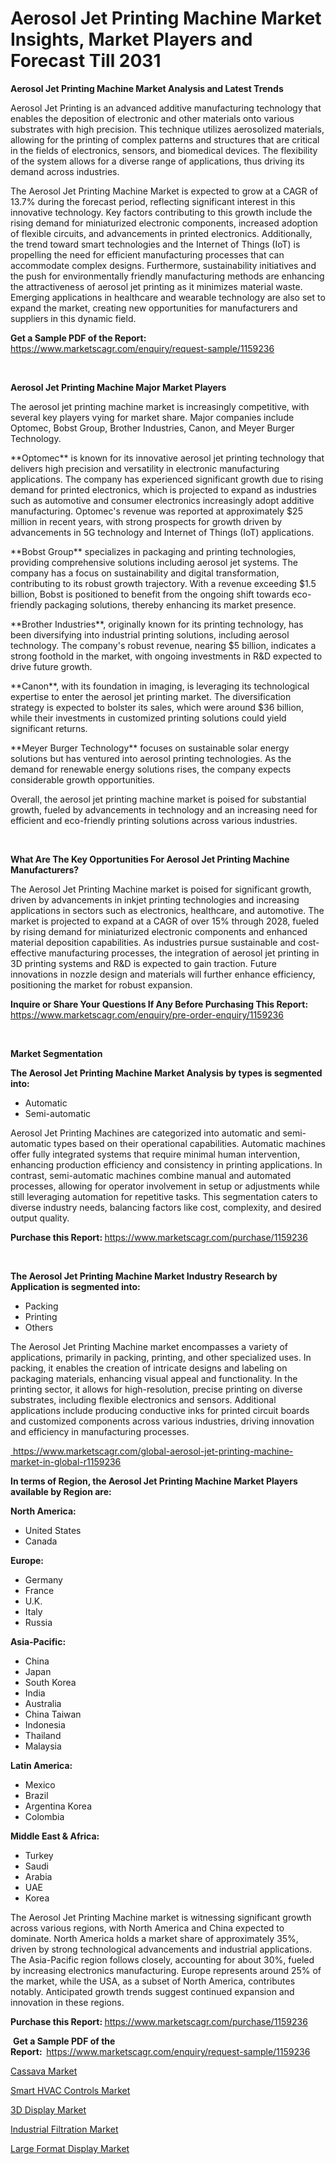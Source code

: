 <p><h1>Aerosol Jet Printing Machine Market Insights, Market Players and Forecast Till 2031</h1></p><p><strong>Aerosol Jet Printing Machine Market Analysis and Latest Trends</strong></p>
<p><p>Aerosol Jet Printing is an advanced additive manufacturing technology that enables the deposition of electronic and other materials onto various substrates with high precision. This technique utilizes aerosolized materials, allowing for the printing of complex patterns and structures that are critical in the fields of electronics, sensors, and biomedical devices. The flexibility of the system allows for a diverse range of applications, thus driving its demand across industries.</p><p>The Aerosol Jet Printing Machine Market is expected to grow at a CAGR of 13.7% during the forecast period, reflecting significant interest in this innovative technology. Key factors contributing to this growth include the rising demand for miniaturized electronic components, increased adoption of flexible circuits, and advancements in printed electronics. Additionally, the trend toward smart technologies and the Internet of Things (IoT) is propelling the need for efficient manufacturing processes that can accommodate complex designs. Furthermore, sustainability initiatives and the push for environmentally friendly manufacturing methods are enhancing the attractiveness of aerosol jet printing as it minimizes material waste. Emerging applications in healthcare and wearable technology are also set to expand the market, creating new opportunities for manufacturers and suppliers in this dynamic field.</p></p>
<p><strong>Get a Sample PDF of the Report:&nbsp;</strong> <a href="https://www.marketscagr.com/enquiry/request-sample/1159236?utm_campaign=1740&utm_medium=2&utm_source=Github&utm_content=ia&utm_term=18102024&utm_id=aerosol-jet-printing-machine">https://www.marketscagr.com/enquiry/request-sample/1159236</a></p>
<p>&nbsp;</p>
<p><strong>Aerosol Jet Printing Machine Major Market Players</strong></p>
<p><p>The aerosol jet printing machine market is increasingly competitive, with several key players vying for market share. Major companies include Optomec, Bobst Group, Brother Industries, Canon, and Meyer Burger Technology.</p><p>**Optomec** is known for its innovative aerosol jet printing technology that delivers high precision and versatility in electronic manufacturing applications. The company has experienced significant growth due to rising demand for printed electronics, which is projected to expand as industries such as automotive and consumer electronics increasingly adopt additive manufacturing. Optomec's revenue was reported at approximately $25 million in recent years, with strong prospects for growth driven by advancements in 5G technology and Internet of Things (IoT) applications.</p><p>**Bobst Group** specializes in packaging and printing technologies, providing comprehensive solutions including aerosol jet systems. The company has a focus on sustainability and digital transformation, contributing to its robust growth trajectory. With a revenue exceeding $1.5 billion, Bobst is positioned to benefit from the ongoing shift towards eco-friendly packaging solutions, thereby enhancing its market presence.</p><p>**Brother Industries**, originally known for its printing technology, has been diversifying into industrial printing solutions, including aerosol technology. The company's robust revenue, nearing $5 billion, indicates a strong foothold in the market, with ongoing investments in R&D expected to drive future growth.</p><p>**Canon**, with its foundation in imaging, is leveraging its technological expertise to enter the aerosol jet printing market. The diversification strategy is expected to bolster its sales, which were around $36 billion, while their investments in customized printing solutions could yield significant returns.</p><p>**Meyer Burger Technology** focuses on sustainable solar energy solutions but has ventured into aerosol printing technologies. As the demand for renewable energy solutions rises, the company expects considerable growth opportunities.</p><p>Overall, the aerosol jet printing machine market is poised for substantial growth, fueled by advancements in technology and an increasing need for efficient and eco-friendly printing solutions across various industries.</p></p>
<p>&nbsp;</p>
<p><strong>What Are The Key Opportunities For Aerosol Jet Printing Machine Manufacturers?</strong></p>
<p><p>The Aerosol Jet Printing Machine market is poised for significant growth, driven by advancements in inkjet printing technologies and increasing applications in sectors such as electronics, healthcare, and automotive. The market is projected to expand at a CAGR of over 15% through 2028, fueled by rising demand for miniaturized electronic components and enhanced material deposition capabilities. As industries pursue sustainable and cost-effective manufacturing processes, the integration of aerosol jet printing in 3D printing systems and R&D is expected to gain traction. Future innovations in nozzle design and materials will further enhance efficiency, positioning the market for robust expansion.</p></p>
<p><strong>Inquire or Share Your Questions If Any Before Purchasing This Report:</strong> <a href="https://www.marketscagr.com/enquiry/pre-order-enquiry/1159236?utm_campaign=1740&utm_medium=2&utm_source=Github&utm_content=ia&utm_term=18102024&utm_id=aerosol-jet-printing-machine">https://www.marketscagr.com/enquiry/pre-order-enquiry/1159236</a></p>
<p>&nbsp;</p>
<p><strong>Market Segmentation</strong></p>
<p><strong>The Aerosol Jet Printing Machine Market Analysis by types is segmented into:</strong></p>
<p><ul><li>Automatic</li><li>Semi-automatic</li></ul></p>
<p><p>Aerosol Jet Printing Machines are categorized into automatic and semi-automatic types based on their operational capabilities. Automatic machines offer fully integrated systems that require minimal human intervention, enhancing production efficiency and consistency in printing applications. In contrast, semi-automatic machines combine manual and automated processes, allowing for operator involvement in setup or adjustments while still leveraging automation for repetitive tasks. This segmentation caters to diverse industry needs, balancing factors like cost, complexity, and desired output quality.</p></p>
<p><strong>Purchase this Report:&nbsp;</strong><a href="https://www.marketscagr.com/purchase/1159236?utm_campaign=1740&utm_medium=2&utm_source=Github&utm_content=ia&utm_term=18102024&utm_id=aerosol-jet-printing-machine">https://www.marketscagr.com/purchase/1159236</a></p>
<p>&nbsp;</p>
<p><strong>The Aerosol Jet Printing Machine Market Industry Research by Application is segmented into:</strong></p>
<p><ul><li>Packing</li><li>Printing</li><li>Others</li></ul></p>
<p><p>The Aerosol Jet Printing Machine market encompasses a variety of applications, primarily in packing, printing, and other specialized uses. In packing, it enables the creation of intricate designs and labeling on packaging materials, enhancing visual appeal and functionality. In the printing sector, it allows for high-resolution, precise printing on diverse substrates, including flexible electronics and sensors. Additional applications include producing conductive inks for printed circuit boards and customized components across various industries, driving innovation and efficiency in manufacturing processes.</p></p>
<p><a href="https://www.marketscagr.com/global-aerosol-jet-printing-machine-market-in-global-r1159236?utm_campaign=1740&utm_medium=2&utm_source=Github&utm_content=ia&utm_term=18102024&utm_id=aerosol-jet-printing-machine">&nbsp;https://www.marketscagr.com/global-aerosol-jet-printing-machine-market-in-global-r1159236</a></p>
<p><strong>In terms of Region, the Aerosol Jet Printing Machine Market Players available by Region are:</strong></p>
<p>
    <p> <strong> North America: </strong>
        <ul>
            <li>United States</li>
            <li>Canada</li>
        </ul>
        </p> 
    <p> <strong> Europe: </strong>
        <ul>
            <li>Germany</li>
            <li>France</li>
            <li>U.K.</li>
            <li>Italy</li>
            <li>Russia</li>
        </ul>
        </p> 
    <p> <strong> Asia-Pacific: </strong>
        <ul>
            <li>China</li>
            <li>Japan</li>
            <li>South Korea</li>
            <li>India</li>
            <li>Australia</li>
            <li>China Taiwan</li>
            <li>Indonesia</li>
            <li>Thailand</li>
            <li>Malaysia</li>
        </ul>
        </p> 
    <p> <strong> Latin America: </strong>
        <ul>
            <li>Mexico</li>
            <li>Brazil</li>
            <li>Argentina Korea</li>
            <li>Colombia</li>
        </ul>
        </p> 
    <p> <strong> Middle East & Africa: </strong>
        <ul>
            <li>Turkey</li>
            <li>Saudi</li>
            <li>Arabia</li>
            <li>UAE</li>
            <li>Korea</li>
        </ul>
    </p>
    </p>
<p><p>The Aerosol Jet Printing Machine market is witnessing significant growth across various regions, with North America and China expected to dominate. North America holds a market share of approximately 35%, driven by strong technological advancements and industrial applications. The Asia-Pacific region follows closely, accounting for about 30%, fueled by increasing electronics manufacturing. Europe represents around 25% of the market, while the USA, as a subset of North America, contributes notably. Anticipated growth trends suggest continued expansion and innovation in these regions.</p></p>
<p><strong>Purchase this Report: </strong><a href="https://www.marketscagr.com/purchase/1159236?utm_campaign=1740&utm_medium=2&utm_source=Github&utm_content=ia&utm_term=18102024&utm_id=aerosol-jet-printing-machine">https://www.marketscagr.com/purchase/1159236</a></p>
<p>&nbsp;<strong>Get a Sample PDF of the Report:&nbsp;&nbsp;</strong><a href="https://www.marketscagr.com/enquiry/request-sample/1159236?utm_campaign=1740&utm_medium=2&utm_source=Github&utm_content=ia&utm_term=18102024&utm_id=aerosol-jet-printing-machine">https://www.marketscagr.com/enquiry/request-sample/1159236</a></p>
<p><strong></strong></p>
<p><p><a href="https://www.linkedin.com/pulse/global-cassava-market-opportunities-forecast-period-from-2024-seszf?utm_campaign=1740&utm_medium=2&utm_source=Github&utm_content=ia&utm_term=18102024&utm_id=aerosol-jet-printing-machine">Cassava Market</a></p><p><a href="https://www.linkedin.com/pulse/smart-hvac-controls-market-revolution-2024-2031-trends-m0umf?utm_campaign=1740&utm_medium=2&utm_source=Github&utm_content=ia&utm_term=18102024&utm_id=aerosol-jet-printing-machine">Smart HVAC Controls Market</a></p><p><a href="https://www.linkedin.com/pulse/3d-display-industry-resonance-13-amplification-across-domains-sig3f?utm_campaign=1740&utm_medium=2&utm_source=Github&utm_content=ia&utm_term=18102024&utm_id=aerosol-jet-printing-machine">3D Display Market</a></p><p><a href="https://www.linkedin.com/pulse/future-ready-strategic-insights-global-industrial-filtration-nlklf?utm_campaign=1740&utm_medium=2&utm_source=Github&utm_content=ia&utm_term=18102024&utm_id=aerosol-jet-printing-machine">Industrial Filtration Market</a></p><p><a href="https://www.linkedin.com/pulse/large-format-display-landscape-product-spectrum-market-trajectories-olfsf?utm_campaign=1740&utm_medium=2&utm_source=Github&utm_content=ia&utm_term=18102024&utm_id=aerosol-jet-printing-machine">Large Format Display Market</a></p></p>